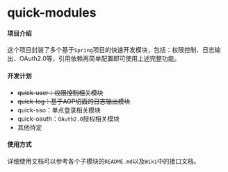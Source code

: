 # quick-modules #

#### 项目介绍 ####

这个项目封装了多个基于`Spring`项目的快速开发模块，包括：权限控制、日志输出、OAuth2.0等，引用依赖再简单配置即可使用上述完整功能。



#### 开发计划 ####

- ~~quick-user：权限控制相关模块~~
- ~~quick-log：基于AOP切面的日志输出模块~~
- quick-sso：单点登录相关模块
- quick-oauth：`OAuth2.0`授权相关模块
- 其他待定



#### 使用方式 ####

详细使用文档可以参考各个子模块的`README.md`以及`Wiki`中的接口文档。



